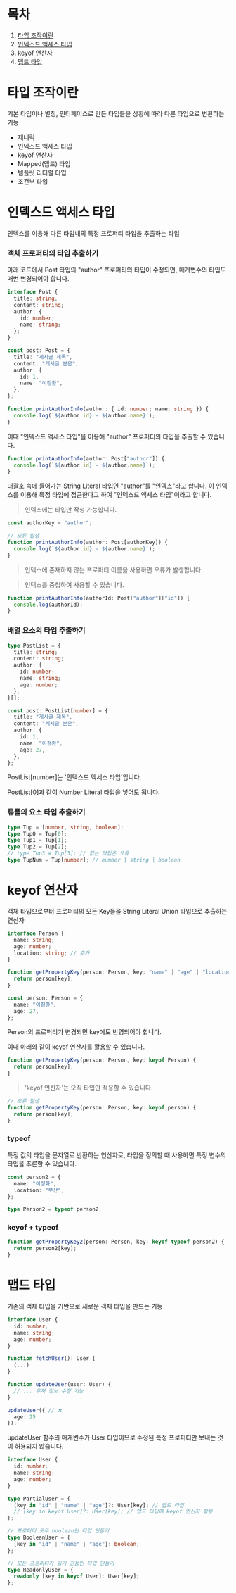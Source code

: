 # 목차

1. [타입 조작이란](#타입-조작이란)
2. [인덱스드 액세스 타입](#인덱스드-액세스-타입)
3. [keyof 연산자](#keyof-연산자)
4. [맵드 타입](#맵드-타입)

# 타입 조작이란

기본 타입이나 별칭, 인터페이스로 만든 타입들을 상황에 따라 다른 타입으로 변환하는 기능

- 제네릭
- 인덱스드 액세스 타입
- keyof 연산자
- Mapped(맵드) 타입
- 템플릿 리터럴 타입
- 조건부 타입

# 인덱스드 액세스 타입

인덱스를 이용해 다른 타입내의 특정 프로퍼티 타입을 추출하는 타입

### 객체 프로퍼티의 타입 추출하기

아래 코드에서 Post 타입의 "author" 프로퍼티의 타입이 수정되면, 매개변수의 타입도 매번 변경되어야 합니다.

```typescript
interface Post {
  title: string;
  content: string;
  author: {
    id: number;
    name: string;
  };
}

const post: Post = {
  title: "게시글 제목",
  content: "게시글 본문",
  author: {
    id: 1,
    name: "이정환",
  },
};

function printAuthorInfo(author: { id: number; name: string }) {
  console.log(`${author.id} - ${author.name}`);
}
```

이때 "인덱스드 액세스 타입"을 이용해 "author" 프로퍼티의 타입을 추출할 수 있습니다.

```typescript
function printAuthorInfo(author: Post["author"]) {
  console.log(`${author.id} - ${author.name}`);
}
```

대괄호 속에 들어가는 String Literal 타입인 "author"를 "인덱스"라고 합니다.
이 인덱스를 이용해 특정 타입에 접근한다고 하여 "인덱스드 액세스 타입"이라고 합니다.

> 인덱스에는 타입만 작성 가능합니다.

```typescript
const authorKey = "author";

// 오류 발생
function printAuthorInfo(author: Post[authorKey]) {
  console.log(`${author.id} - ${author.name}`);
}
```

> 인덱스에 존재하지 않는 프로퍼티 이름을 사용하면 오류가 발생합니다.

> 인덱스를 중첩하여 사용할 수 있습니다.

```typescript
function printAuthorInfo(authorId: Post["author"]["id"]) {
  console.log(authorId);
}
```

### 배열 요소의 타입 추출하기

```typescript
type PostList = {
  title: string;
  content: string;
  author: {
    id: number;
    name: string;
    age: number;
  };
}[];

const post: PostList[number] = {
  title: "게시글 제목",
  content: "게시글 본문",
  author: {
    id: 1,
    name: "이정환",
    age: 27,
  },
};
```

PostList[number]는 '인덱스드 액세스 타입'입니다.

PostList[0]과 같이 Number Literal 타입을 넣어도 됩니다.

### 튜플의 요소 타입 추출하기

```typescript
type Tup = [number, string, boolean];
type Tup0 = Tup[0];
type Tup1 = Tup[1];
type Tup2 = Tup[2];
// type Tup3 = Tup[3]; // 없는 타입은 오류
type TupNum = Tup[number]; // number | string | boolean
```

# keyof 연산자

객체 타입으로부터 프로퍼티의 모든 Key들을 String Literal Union 타입으로 추출하는 연산자

```typescript
interface Person {
  name: string;
  age: number;
  location: string; // 추가
}

function getPropertyKey(person: Person, key: "name" | "age" | "location") {
  return person[key];
}

const person: Person = {
  name: "이정환",
  age: 27,
};
```

Person의 프로퍼티가 변경되면 key에도 반영되어야 합니다.

이때 아래와 같이 keyof 연산자를 활용할 수 있습니다.

```typescript
function getPropertyKey(person: Person, key: keyof Person) {
  return person[key];
}
```

> 'keyof 연산자'는 오직 타입만 적용할 수 있습니다.

```typescript
// 오류 발생
function getPropertyKey(person: Person, key: keyof person) {
  return person[key];
}
```

### typeof

특정 값의 타입을 문자열로 반환하는 연산자로, 타입을 정의할 때 사용하면 특정 변수의 타입을 추론할 수 있습니다.

```typescript
const person2 = {
  name: "이정화",
  location: "부산",
};

type Person2 = typeof person2;
```

### keyof + typeof

```typescript
function getPropertyKey2(person: Person, key: keyof typeof person2) {
  return person2[key];
}
```

# 맵드 타입

기존의 객체 타입을 기반으로 새로운 객체 타입을 만드는 기능

```typescript
interface User {
  id: number;
  name: string;
  age: number;
}

function fetchUser(): User {
  (...)
}

function updateUser(user: User) {
  // ... 유저 정보 수정 기능
}

updateUser({ // ❌
  age: 25
});
```

updateUser 함수의 매개변수가 User 타입이므로 수정된 특정 프로퍼티만 보내는 것이 허용되지 않습니다.

```typescript
interface User {
  id: number;
  name: string;
  age: number;
}

type PartialUser = {
  [key in "id" | "name" | "age"]?: User[key]; // 맵드 타입
  // [key in keyof User]?: User[key]; // 맵드 타입에 keyof 연산자 활용
};

// 프로퍼티 모두 boolean인 타입 만들기
type BooleanUser = {
  [key in "id" | "name" | "age"]: boolean;
};

// 모든 프로퍼티가 읽기 전용인 타입 만들기
type ReadonlyUser = {
  readonly [key in keyof User]: User[key];
};
```

